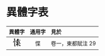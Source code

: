 # 異體字表

| 異體字 | 通用字 | 見於 |
|:---:|:---:|:---|
| <img src="images/226D0.svg" width="25" height="25"/> | 惵 | 卷一，東都賦注 29 |
